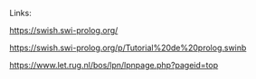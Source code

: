 Links:

https://swish.swi-prolog.org/

https://swish.swi-prolog.org/p/Tutorial%20de%20prolog.swinb

https://www.let.rug.nl/bos/lpn/lpnpage.php?pageid=top